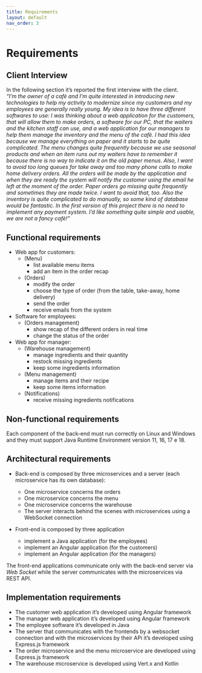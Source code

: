 ```yaml
---
title: Requirements
layout: default
nav_order: 3
---
```


# Requirements

## Client Interview
In the following section it’s reported the first interview with the client.  
*“I’m the owner of a cafè and I’m quite interested in introducing new technologies to help my activity to modernize since my customers and my employees are generally really young. 
My idea is to have three different softwares to use: I was thinking about a web application for the customers, that will allow them to make orders, a software for our PC, that the waiters and the kitchen staff can use, and a web application for our managers to help them manage the inventory and the menu of the cafè. 
I had this idea because we manage everything on paper and it starts to be quite complicated. 
The menu changes quite frequently because we use seasonal products and when an item runs out my waiters have to remember it because there is no way to indicate it on the old paper menus. Also, I want to avoid too long queues for take away and too many phone calls to make home delivery orders. All the orders will be made by the application and when they are ready the system will notify the customer using the email he left at the moment of the order.
Paper orders go missing quite frequently and sometimes they are made twice. I want to avoid that, too.
Also the inventory is quite complicated to do manually, so some kind of database would be fantastic.
In the first version of this project there is no need to implement any payment system.
I’d like something quite simple and usable, we are not a fancy cafè!”*

## Functional requirements

* Web app for customers:
  * (Menu)
    * list available menu items
    * add an item in the order recap
  * (Orders)
    * modify the order
    * choose the type of order (from the table, take-away, home delivery)
    * send the order
    * receive emails from the system
* Software for employees:
  * (Orders management)
    * show recap of the different orders in real time
    * change the status of the order
* Web app for manager:
  * (Warehouse management)
    * manage ingredients and their quantity
    * restock missing ingredients
    * keep some ingredients information
  * (Menu management)
    * manage items and their recipe
    * keep some items information
  * (Notifications)
    * receive missing ingredients notifications

## Non-functional requirements
Each component of the back-end must run correctly on Linux and Windows and they must support Java Runtime Environment version 11, 16, 17 e 18.

## Architectural requirements
* Back-end is composed by three microservices and a server (each microservice has its own database):
  * One microservice concerns the orders
  * One microservice concerns the menu
  * One microservice concerns the warehouse
  * The server interacts behind the scenes with microservices using a WebSocket connection

* Front-end is composed by three application 
  * implement a Java application (for the employees)
  * implement an Angular application (for the customers)
  * implement an Angular application (for the managers)

The front-end applications communicate only with the back-end server via *Web Socket* while the server communicates with the microservices via REST API.

## Implementation requirements
* The customer web application it’s developed using Angular framework
* The manager web application it’s developed using Angular framework
* The employee software it’s developed in Java
* The server that communicates with the frontends by a websocket connection and with the microservices by their APi it’s developed using Express.js framework
* The order microservice and the menu microservice are developed using Express.js framework
* The warehouse microservice is developed using Vert.x and Kotlin